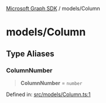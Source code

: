 [Microsoft Graph SDK](../README.md) / models/Column

# models/Column

## Type Aliases

### ColumnNumber

> **ColumnNumber** = `number`

Defined in: [src/models/Column.ts:1](https://github.com/Future-Secure-AI/sharepoint-workbook/blob/main/src/models/Column.ts#L1)
